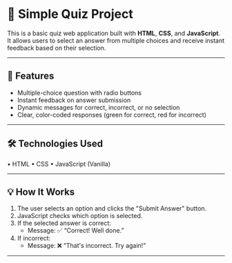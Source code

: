 # 🧠 Simple Quiz Project

This is a basic quiz web application built with **HTML**, **CSS**, and **JavaScript**. It allows users to select an answer from multiple choices and receive instant feedback based on their selection.

---

## 🚀 Features

- Multiple-choice question with radio buttons
- Instant feedback on answer submission
- Dynamic messages for correct, incorrect, or no selection
- Clear, color-coded responses (green for correct, red for incorrect)

---

## 🛠️ Technologies Used
• HTML
• CSS 
• JavaScript (Vanilla)

---

## 💡 How It Works

1. The user selects an option and clicks the "Submit Answer" button.
2. JavaScript checks which option is selected.
3. If the selected answer is correct:
   - Message: ✅ “Correct! Well done.”
4. If incorrect:
   - Message: ❌ “That's incorrect. Try again!”

---
